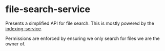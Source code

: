 # file-search-service

Presents a simplified API for file search. This is mostly powered by the
[indexing-service](../indexing-service).

Permissions are enforced by ensuring we only search for files we are the
owner of.
